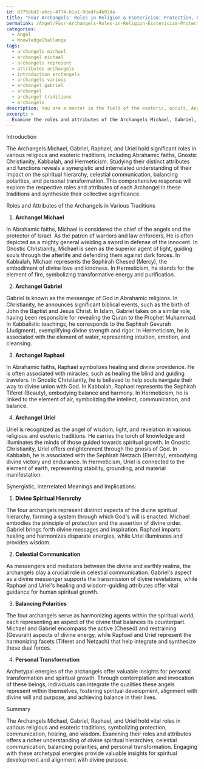 ```yaml
---
id: d375dbd2-e6cc-4f74-b1a1-9dedfa4b02da
title: "Four Archangels' Roles in Religion & Esotericism: Protection, Communication, Healing, Wisdom"
permalink: /Angel/Four-Archangels-Roles-in-Religion-Esotericism-Protection-Communication-Healing-Wisdom/
categories:
  - Angel
  - KnowledgeChallenge
tags:
  - archangels michael
  - archangel michael
  - archangels represent
  - attributes archangels
  - introduction archangels
  - archangels various
  - archangel gabriel
  - archangel
  - archangel traditions
  - archangels
description: You are a master in the field of the esoteric, occult, Angel and Education. You are a writer of tests, challenges, books and deep knowledge on Angel for initiates and students to gain deep insights and understanding from. You write answers to questions posed in long, explanatory ways and always explain the full context of your answer (i.e., related concepts, formulas, examples, or history), as well as the step-by-step thinking process you take to answer the challenges. Be rigorous and thorough, and summarize the key themes, ideas, and conclusions at the end.
excerpt: > 
  Examine the roles and attributes of the Archangels Michael, Gabriel, Raphael, and Uriel in different religious and esoteric traditions, and then contemplate on the synergistic, interrelated meanings and implications these archetypal energies hold within the context of divine spiritual hierarchy, celestial communication, balancing polarities, and personal transformation.
---
```

Introduction

The Archangels Michael, Gabriel, Raphael, and Uriel hold significant roles in various religious and esoteric traditions, including Abrahamic faiths, Gnostic Christianity, Kabbalah, and Hermeticism. Studying their distinct attributes and functions reveals a synergistic and interrelated understanding of their impact on the spiritual hierarchy, celestial communication, balancing polarities, and personal transformation. This comprehensive response will explore the respective roles and attributes of each Archangel in these traditions and synthesize their collective significance.

Roles and Attributes of the Archangels in Various Traditions

1. **Archangel Michael**

In Abrahamic faiths, Michael is considered the chief of the angels and the protector of Israel. As the patron of warriors and law enforcers, He is often depicted as a mighty general wielding a sword in defense of the innocent. In Gnostic Christianity, Michael is seen as the superior agent of light, guiding souls through the afterlife and defending them against dark forces. In Kabbalah, Michael represents the Sephirah Chesed (Mercy), the embodiment of divine love and kindness. In Hermeticism, he stands for the element of fire, symbolizing transformative energy and purification.

2. **Archangel Gabriel**

Gabriel is known as the messenger of God in Abrahamic religions. In Christianity, he announces significant biblical events, such as the birth of John the Baptist and Jesus Christ. In Islam, Gabriel takes on a similar role, having been responsible for revealing the Quran to the Prophet Muhammad. In Kabbalistic teachings, he corresponds to the Sephirah Gevurah (Judgment), exemplifying divine strength and rigor. In Hermeticism, he is associated with the element of water, representing intuition, emotion, and cleansing.

3. **Archangel Raphael**

In Abrahamic faiths, Raphael symbolizes healing and divine providence. He is often associated with miracles, such as healing the blind and guiding travelers. In Gnostic Christianity, he is believed to help souls navigate their way to divine union with God. In Kabbalah, Raphael represents the Sephirah Tiferet (Beauty), embodying balance and harmony. In Hermeticism, he is linked to the element of air, symbolizing the intellect, communication, and balance.

4. **Archangel Uriel**

Uriel is recognized as the angel of wisdom, light, and revelation in various religious and esoteric traditions. He carries the torch of knowledge and illuminates the minds of those guided towards spiritual growth. In Gnostic Christianity, Uriel offers enlightenment through the gnosis of God. In Kabbalah, he is associated with the Sephirah Netzach (Eternity), embodying divine victory and endurance. In Hermeticism, Uriel is connected to the element of earth, representing stability, grounding, and material manifestation.

Synergistic, Interrelated Meanings and Implications:

1. **Divine Spiritual Hierarchy**

The four archangels represent distinct aspects of the divine spiritual hierarchy, forming a system through which God's will is enacted. Michael embodies the principle of protection and the assertion of divine order. Gabriel brings forth divine messages and inspiration. Raphael imparts healing and harmonizes disparate energies, while Uriel illuminates and provides wisdom.

2. **Celestial Communication**

As messengers and mediators between the divine and earthly realms, the archangels play a crucial role in celestial communication. Gabriel's aspect as a divine messenger supports the transmission of divine revelations, while Raphael and Uriel's healing and wisdom-guiding attributes offer vital guidance for human spiritual growth.

3. **Balancing Polarities**

The four archangels serve as harmonizing agents within the spiritual world, each representing an aspect of the divine that balances its counterpart. Michael and Gabriel encompass the active (Chesed) and restraining (Gevurah) aspects of divine energy, while Raphael and Uriel represent the harmonizing facets (Tiferet and Netzach) that help integrate and synthesize these dual forces.

4. **Personal Transformation**

Archetypal energies of the archangels offer valuable insights for personal transformation and spiritual growth. Through contemplation and invocation of these beings, individuals can integrate the qualities these angels represent within themselves, fostering spiritual development, alignment with divine will and purpose, and achieving balance in their lives.

Summary

The Archangels Michael, Gabriel, Raphael, and Uriel hold vital roles in various religious and esoteric traditions, symbolizing protection, communication, healing, and wisdom. Examining their roles and attributes offers a richer understanding of divine spiritual hierarchies, celestial communication, balancing polarities, and personal transformation. Engaging with these archetypal energies provide valuable insights for spiritual development and alignment with divine purpose.
